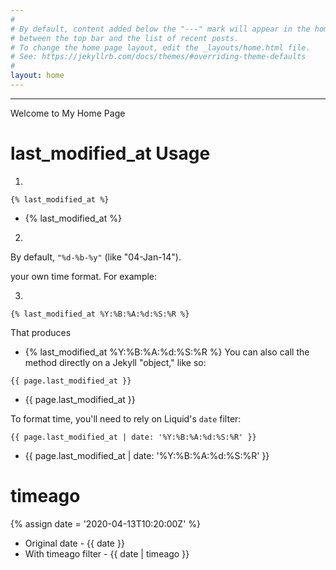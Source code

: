 ```yaml
---
#
# By default, content added below the "---" mark will appear in the home page
# between the top bar and the list of recent posts.
# To change the home page layout, edit the _layouts/home.html file.
# See: https://jekyllrb.com/docs/themes/#overriding-theme-defaults
#
layout: home
---
```

---

Welcome to My Home Page

# last_modified_at Usage

1.
``` liquid
{% last_modified_at %}
```
- {% last_modified_at %}

2.
By default, `"%d-%b-%y"` (like "04-Jan-14").

your own time format. For example:

3.
```liquid
{% last_modified_at %Y:%B:%A:%d:%S:%R %}
```
That produces
- {% last_modified_at %Y:%B:%A:%d:%S:%R %}
You can also call the method directly on a Jekyll "object," like so:

``` liquid
{{ page.last_modified_at }}
```
- {{ page.last_modified_at }}

To format time, you'll need to rely on Liquid's `date` filter:

``` liquid
{{ page.last_modified_at | date: '%Y:%B:%A:%d:%S:%R' }}
```
- {{ page.last_modified_at | date: '%Y:%B:%A:%d:%S:%R' }}


# timeago

{% assign date = '2020-04-13T10:20:00Z' %}

- Original date - {{ date }}
- With timeago filter - {{ date | timeago }}
